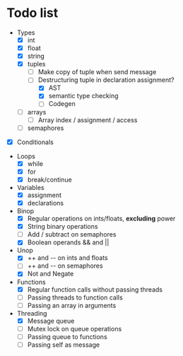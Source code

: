 # Todo list

- Types
  - [x] int
  - [x] float
  - [x] string
  - [x] tuples
    - [ ] Make copy of tuple when send message
    - [ ] Destructuring tuple in declaration assignment?
      - [x] AST
      - [x] semantic type checking
      - [ ] Codegen
  - [ ] arrays
    - [ ] Array index / assignment / access
  - [ ] semaphores

- [x] Conditionals

- Loops
  - [x] while
  - [x] for
  - [x] break/continue

- Variables
  - [x] assignment
  - [x] declarations

- Binop
  - [x] Regular operations on ints/floats, **excluding** power
  - [x] String binary operations
  - [ ] Add / subtract on semaphores
  - [x] Boolean operands && and ||

- Unop
  - [x] ++ and -- on ints and floats
  - [ ] ++ and -- on semaphores
  - [x] Not and Negate

- Functions
  - [X] Regular function calls without passing threads
  - [ ] Passing threads to function calls
  - [ ] Passing an array in arguments

- Threading
  - [x] Message queue
  - [ ] Mutex lock on queue operations
  - [ ] Passing queue to functions
  - [ ] Passing self as message

<!-- - [x] Variable Declaration
  - [ ] Blocks/Scopes
- [ ] Assigning variables
- [ ] Function declarations
- [ ] Loops & conditionals
- [ ] Equality comparison on tuple / thread / array
- [ ] Fix compiler errors on the binops
- [ ] Power operations on ints and floats
- [ ] Multi-thread
  - [ ] Mutex
  - [ ] Some kind of global data structure to facilitate message passing
  - [ ] Semaphores (we have those in C++)
    - [ ] Restrict access so that its atomic
 -->
